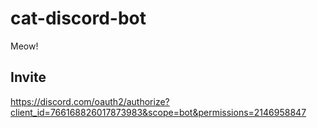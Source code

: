 # cat-discord-bot
Meow!
## Invite
<https://discord.com/oauth2/authorize?client_id=766168826017873983&scope=bot&permissions=2146958847>

